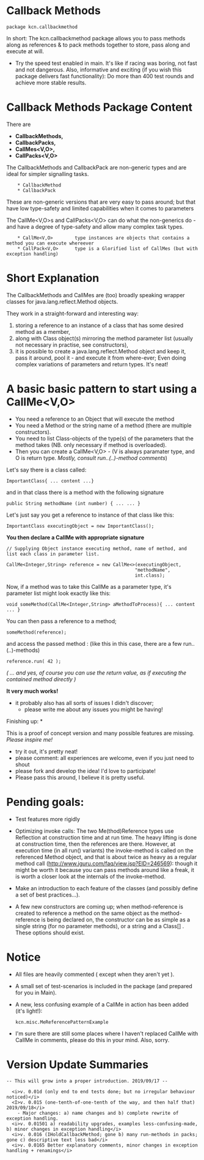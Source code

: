 # Callback Methods
    package kcn.callbackmethod



In short:
The kcn.callbackmethod package allows you to pass methods along as references & to pack methods together to store, pass along and execute at will.

* Try the speed test enabled in main. It's like if racing was boring, not fast and not dangerous. Also, informative and exciting (if you wish this package delivers fast functionality): Do more than 400 test rounds and achieve more stable results.

# Callback Methods Package Content

There are <b>
  * CallbackMethods,
  * CallbackPacks,
  * CallMes<V,O>,
  * CallPacks<V,O> </b>

The CallbackMethods and CallbackPack are non-generic types and are ideal for simpler signalling tasks.

        * CallbackMethod   
        * CallbackPack        
    
These are non-generic versions that are very easy to pass around;
but that have low type-safety and limited capabilities when it comes to parameters

The CallMe<V,O>s and CallPacks<V,O> can do what the non-generics do - and have a degree of type-safety and allow many complex task types.

        * CallMe<V,O>        type instances are objects that contains a method you can execute whereever
        * CallPack<V,O>      type is a Glorified list of CallMes (but with exception handling)



# Short Explanation
The CallbackMethods and CallMes are (too) broadly speaking
wrapper classes for java.lang.reflect.Method objects.

They work in a straight-forward and interesting way:
  1) storing a reference to an instance of a class that
has some desired method as a member, 
  2) along with Class object(s) mirroring the 
method parameter list (usually not necessary in practise, see constructors),
  3) it is possible to create a java.lang.reflect.Method object 
and keep it, pass it around, pool it - and execute it from where-ever;
Even doing complex variations of parameters and return types. It's neat!

# A basic basic pattern to start using a CallMe<V,O>

* You need a reference to an Object that will execute the method 
* You need a Method or the string name of a method (there are multiple constructors).
* You need to list Class-objects of the type(s) of the parameters that the method takes (NB. only necessary if method is overloaded).
* Then you can create a CallMe<V,O> - (V is always paramater type, and O is return type. <i>Mostly, consult run..(..)-method comments</i>) 

Let's say there is a class called: 

    ImportantClass{ ... content ...}

and in that class there is a method with the following signature

    public String methodName (int number) { ... ... }


Let's just say you get a reference to instance of that class like this:

    ImportantClass executingObject = new ImportantClass();


<b>You then declare a CallMe with appropriate signature </b>

    // Supplying Object instance executing method, name of method, and list each class in parameter list.
    
    CallMe<Integer,String> reference = new CallMe<>(executingObject,  
                                                   "methodName",           
                                                   int.class);                                                       

Now, if a method was to take this CallMe as a parameter type, it's parameter list might look exactly like this:

    void someMethod(CallMe<Integer,String> aMethodToProcess){ ... content ... } 
 
You can then pass a reference to a method;

    someMethod(reference);

and access the passed method : (like this in this case, there are a few run..(..)-methods)

    reference.run( 42 );

<i>( ... and yes, of course you can use the return value, as if executing the contained method directly )</i>


<B>It very much works!</B>
- it probably also has all sorts of issues I didn't discover; 
  * please write me about any issues you might be having!

Finishing up: 
  * 


This is a proof of concept version and many possible features are missing. <i> Please inspire me! </i>

* try it out, it's pretty neat!
* please comment: all experiences are welcome, even if you just need to shout
* please fork and develop the idea! I'd love to participate!
* Please pass this around, I believe it is pretty useful.

# Pending goals:
* Test features more rigidly
* Optimizing invoke calls: The two Me(thod)Reference types use Reflection at construction time and at run time. The heavy lifting is done at construction time, then the references are there. However, at execution time (in all run() variants) the invoke-method is called on the referenced Method object, and that is about twice as heavy as a regular method call (http://www.jguru.com/faq/view.jsp?EID=246569): though it might be worth it because you can pass methods around like a freak, it is worth a closer look at the internals of the invoke-method.

* Make an introduction to each feature of the classes (and possibly define a set of best practices...).

* A few new constructors are coming up; when method-reference is created to reference a method on the same object as the method-reference is being declared on, the constructor can be as simple as a single string (for no parameter methods), or a string and a Class[] . These options should exist.



# Notice
* All files are heavily commented ( except when they aren't yet ).
* A small set of test-scenarios is included in the package (and prepared for you in Main).

* A new, less confusing example of a CallMe in action has been added (it's light!):

      kcn.misc.MeReferencePatternExample           


* I'm sure there are still some places where I haven't replaced CallMe with CallMe in comments, please do this in your mind. Also, sorry.

# Version Update Summaries
    -- This will grow into a proper introduction. 2019/09/17 --
    
      <i>v. 0.01d (only end to end tests done; but no irregular behaviour noticed)</i>
      <I>v. 0.015 (one-tenth-of-one-tenth of the way, and then half that) 2019/09/18</i>
        - Major changes: a) name changes and b) complete rewrite of exception handling.
      <i>v. 0.01501 a) readability upgrades, examples less-confusing-made, b) minor changes in exception handling</i>
      <i>v. 0.016 (IHoldCallbackMethod; gone b) many run-methods in packs; gone c) descriptive text less bad</i>     
      <i>v. 0.0165 Better explanatory comments, minor changes in exception handling + renamings</i> 
